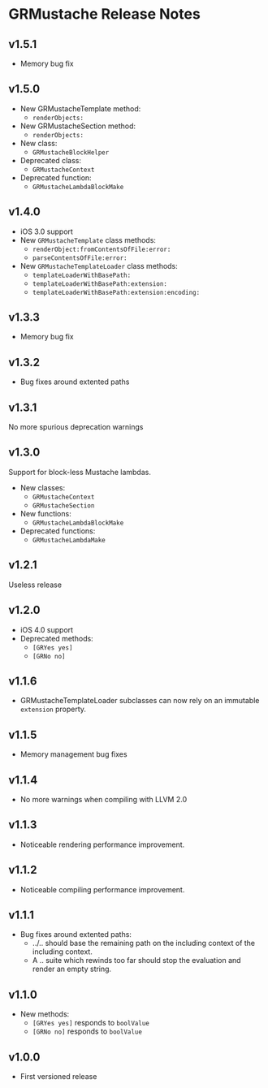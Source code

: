 GRMustache Release Notes
========================

## v1.5.1

- Memory bug fix

## v1.5.0

- New GRMustacheTemplate method:
	- `renderObjects:`
- New GRMustacheSection method:
	- `renderObjects:`
- New class:
	- `GRMustacheBlockHelper`
- Deprecated class:
	- `GRMustacheContext`
- Deprecated function:
	- `GRMustacheLambdaBlockMake`

## v1.4.0

- iOS 3.0 support
- New `GRMustacheTemplate` class methods:
	- `renderObject:fromContentsOfFile:error:`
	- `parseContentsOfFile:error:`
- New `GRMustacheTemplateLoader` class methods:
	- `templateLoaderWithBasePath:`
	- `templateLoaderWithBasePath:extension:`
	- `templateLoaderWithBasePath:extension:encoding:`

## v1.3.3

- Memory bug fix

## v1.3.2

- Bug fixes around extented paths

## v1.3.1

No more spurious deprecation warnings

## v1.3.0

Support for block-less Mustache lambdas.

- New classes:
	- `GRMustacheContext`
	- `GRMustacheSection`
- New functions:
	- `GRMustacheLambdaBlockMake`
- Deprecated functions:
	- `GRMustacheLambdaMake`

## v1.2.1

Useless release

## v1.2.0

- iOS 4.0 support
- Deprecated methods:
	- `[GRYes yes]`
	- `[GRNo no]`

## v1.1.6

- GRMustacheTemplateLoader subclasses can now rely on an immutable `extension` property.

## v1.1.5

- Memory management bug fixes

## v1.1.4

- No more warnings when compiling with LLVM 2.0

## v1.1.3

- Noticeable rendering performance improvement.

## v1.1.2

- Noticeable compiling performance improvement.

## v1.1.1

- Bug fixes around extented paths:
	- ../.. should base the remaining path on the including context of the including context.
	- A .. suite which rewinds too far should stop the evaluation and render an empty string.

## v1.1.0

- New methods:
	- `[GRYes yes]` responds to `boolValue`
	- `[GRNo no]` responds to `boolValue`

## v1.0.0

- First versioned release
